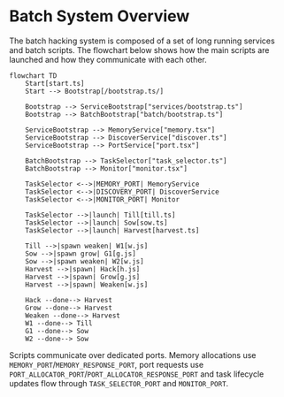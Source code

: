 # Batch System Overview

The batch hacking system is composed of a set of long running services and batch scripts. The flowchart below shows how the main scripts are launched and how they communicate with each other.

```mermaid
flowchart TD
    Start[start.ts]
    Start --> Bootstrap[/bootstrap.ts/]

    Bootstrap --> ServiceBootstrap["services/bootstrap.ts"]
    Bootstrap --> BatchBootstrap["batch/bootstrap.ts"]

    ServiceBootstrap --> MemoryService["memory.tsx"]
    ServiceBootstrap --> DiscoverService["discover.ts"]
    ServiceBootstrap --> PortService["port.tsx"]

    BatchBootstrap --> TaskSelector["task_selector.ts"]
    BatchBootstrap --> Monitor["monitor.tsx"]

    TaskSelector <-->|MEMORY_PORT| MemoryService
    TaskSelector <-->|DISCOVERY_PORT| DiscoverService
    TaskSelector <-->|MONITOR_PORT| Monitor

    TaskSelector -->|launch| Till[till.ts]
    TaskSelector -->|launch| Sow[sow.ts]
    TaskSelector -->|launch| Harvest[harvest.ts]

    Till -->|spawn weaken| W1[w.js]
    Sow -->|spawn grow| G1[g.js]
    Sow -->|spawn weaken| W2[w.js]
    Harvest -->|spawn| Hack[h.js]
    Harvest -->|spawn| Grow[g.js]
    Harvest -->|spawn| Weaken[w.js]

    Hack --done--> Harvest
    Grow --done--> Harvest
    Weaken --done--> Harvest
    W1 --done--> Till
    G1 --done--> Sow
    W2 --done--> Sow
```

Scripts communicate over dedicated ports. Memory allocations use `MEMORY_PORT`/`MEMORY_RESPONSE_PORT`, port requests use `PORT_ALLOCATOR_PORT`/`PORT_ALLOCATOR_RESPONSE_PORT` and task lifecycle updates flow through `TASK_SELECTOR_PORT` and `MONITOR_PORT`.
